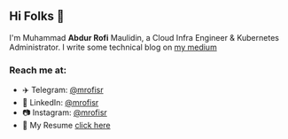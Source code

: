 ## Hi Folks 👋

I'm Muhammad **Abdur Rofi** Maulidin, a Cloud Infra Engineer & Kubernetes Administrator.
I write some technical blog on [my medium](https://mrofisr.medium.com/) 

### Reach me at:
- ✈️ Telegram: [@mrofisr](https://t.me/@mrofisr)
- 👥 LinkedIn: [@mrofisr](https://linkedin.com/in/mrofisr)
- 📷 Instagram: [@mrofisr](https://instagram.com/mrofisr)
- 📄 My Resume [click here](https://docs.google.com/document/d/1MrNN7FVdeBrYz6cAPbFuX-bQrKRJcmVU/edit?usp=sharing&ouid=115101997489316475264&rtpof=true&sd=true)
